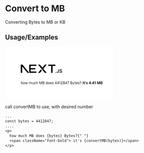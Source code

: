 
# Convert to MB

Converting Bytes to MB or KB

## Usage/Examples

![Screenshot](https://raw.githubusercontent.com/muchtarprgue/convert-to-mb/refs/heads/master/resources/convert-to-mb-example.jpeg)


call convertMB to use, with desired number
```    
...
const bytes = 4412847;
....
<p>
  how much MB does {bytes} Bytes?{" "}
  <span className="font-bold"> it's {convertMB(bytes)}</span>
</p>
```